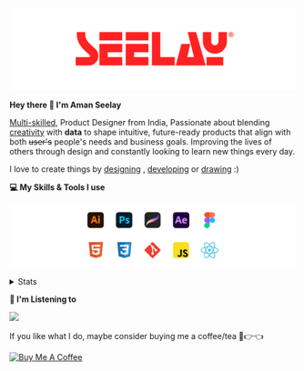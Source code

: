 [![banner](./images/seelay.svg)](https://www.seelay.in)

**Hey there 👋 I'm Aman Seelay**

[Multi-skilled](https://www.seelay.in/#skills), Product Designer from India, Passionate about blending [creativity](https://illustrations.seelay.in) with <b>data</b> to shape intuitive, future-ready products that align with both <s>user's</s> people's needs and business goals. Improving the lives of others through design and constantly looking to learn new things every day.

I love to create things by [designing](https://www.seelay.in/#work) , [developing](https://www.seelay.in/#projects) or [drawing](https://art.seelay.in) :)

**💻 My Skills & Tools I use**

[![banner](./images/skills&tools.svg)](https://www.seelay.in/about)

<details>
  <summary>Stats</summary>

---

<!--START_SECTION:waka-->
![Profile Views](http://img.shields.io/badge/Profile%20Views-0-blue)

**🐱 My GitHub Data** 

> 📦 602.8 kB Used in GitHub's Storage 
 > 
> 🏆 358 Contributions in the Year 2025
 > 
> 💼 Opted to Hire
 > 
> 📜 1 Public Repository 
 > 
> 🔑 24 Private Repository 
 > 
**I'm a Night 🦉** 

```text
🌞 Morning                260 commits         ███░░░░░░░░░░░░░░░░░░░░░░   11.72 % 
🌆 Daytime                315 commits         ████░░░░░░░░░░░░░░░░░░░░░   14.20 % 
🌃 Evening                736 commits         ████████░░░░░░░░░░░░░░░░░   33.18 % 
🌙 Night                  907 commits         ██████████░░░░░░░░░░░░░░░   40.89 % 
```
📅 **I'm Most Productive on Tuesday** 

```text
Monday                   265 commits         ███░░░░░░░░░░░░░░░░░░░░░░   11.95 % 
Tuesday                  395 commits         ████░░░░░░░░░░░░░░░░░░░░░   17.81 % 
Wednesday                280 commits         ███░░░░░░░░░░░░░░░░░░░░░░   12.62 % 
Thursday                 374 commits         ████░░░░░░░░░░░░░░░░░░░░░   16.86 % 
Friday                   299 commits         ███░░░░░░░░░░░░░░░░░░░░░░   13.48 % 
Saturday                 291 commits         ███░░░░░░░░░░░░░░░░░░░░░░   13.12 % 
Sunday                   314 commits         ████░░░░░░░░░░░░░░░░░░░░░   14.16 % 
```


📊 **This Week I Spent My Time On** 

```text
🕑︎ Time Zone: Asia/Kolkata

💬 Programming Languages: 
Other                    23 hrs 53 mins      █████████████████░░░░░░░░   67.90 % 
JavaScript               9 hrs 44 mins       ███████░░░░░░░░░░░░░░░░░░   27.68 % 
JSON                     1 hr 14 mins        █░░░░░░░░░░░░░░░░░░░░░░░░   03.53 % 
Bash                     12 mins             ░░░░░░░░░░░░░░░░░░░░░░░░░   00.58 % 
Docker                   3 mins              ░░░░░░░░░░░░░░░░░░░░░░░░░   00.16 % 

🔥 Editors: 
Chrome                   19 hrs 21 mins      ██████████████░░░░░░░░░░░   54.99 % 
VS Code                  11 hrs 11 mins      ████████░░░░░░░░░░░░░░░░░   31.82 % 
Edge                     4 hrs 38 mins       ███░░░░░░░░░░░░░░░░░░░░░░   13.19 % 

💻 Operating System: 
Windows                  35 hrs 11 mins      █████████████████████████   100.00 % 
```

**I Mostly Code in JavaScript** 

```text
JavaScript               16 repos            ███████████████░░░░░░░░░░   61.54 % 
HTML                     4 repos             ████░░░░░░░░░░░░░░░░░░░░░   15.38 % 
TypeScript               4 repos             ████░░░░░░░░░░░░░░░░░░░░░   15.38 % 
Java                     2 repos             ██░░░░░░░░░░░░░░░░░░░░░░░   07.69 % 
```




 Last Updated on 04/03/2025 06:47:18 UTC
<!--END_SECTION:waka-->

---

 </details>

**🎵 I'm Listening to**

<object data="https://now-play.vercel.app/api/generate?uid=7a17a86e-d6b7-43b5-8d9c-1d6dae42a779" >

  <img src="https://now-play.vercel.app/api/generate?uid=7a17a86e-d6b7-43b5-8d9c-1d6dae42a779" />

</object>

If you like what I do, maybe consider buying me a coffee/tea 🥺👉👈

<a href="https://www.buymeacoffee.com/seelay" target="_blank"><img src="https://cdn.buymeacoffee.com/buttons/v2/default-red.png" alt="Buy Me A Coffee" width="150" ></a>
